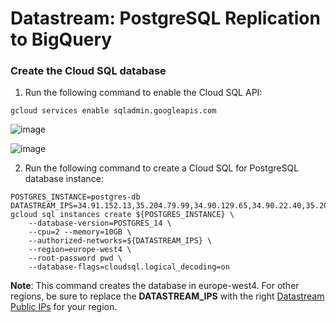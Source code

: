 # Datastream: PostgreSQL Replication to BigQuery

### Create the Cloud SQL database
1. Run the following command to enable the Cloud SQL API:
```
gcloud services enable sqladmin.googleapis.com
```
![image](https://github.com/user-attachments/assets/1afcb50c-5dc0-46e7-9447-53f9fc9712ca)

![image](https://github.com/user-attachments/assets/c90e984e-2873-4600-afa8-1bc910846d06)

2. Run the following command to create a Cloud SQL for PostgreSQL database instance:
```
POSTGRES_INSTANCE=postgres-db
DATASTREAM_IPS=34.91.152.13,35.204.79.99,34.90.129.65,34.90.22.40,35.204.21.106
gcloud sql instances create ${POSTGRES_INSTANCE} \
    --database-version=POSTGRES_14 \
    --cpu=2 --memory=10GB \
    --authorized-networks=${DATASTREAM_IPS} \
    --region=europe-west4 \
    --root-password pwd \
    --database-flags=cloudsql.logical_decoding=on
```
**Note**: This command creates the database in europe-west4. For other regions, be sure to replace the **DATASTREAM_IPS** with the right [Datastream Public IPs](https://cloud.google.com/datastream/docs/ip-allowlists-and-regions) for your region.
